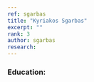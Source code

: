 ```yaml
---
ref: sgarbas
title: "Kyriakos Sgarbas"
excerpt: ""
rank: 3
author: sgarbas
research: 
---
```


### Education:
  